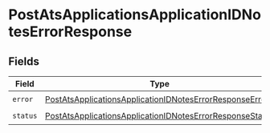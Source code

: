 # PostAtsApplicationsApplicationIDNotesErrorResponse


## Fields

| Field                                                                                                                                       | Type                                                                                                                                        | Required                                                                                                                                    | Description                                                                                                                                 |
| ------------------------------------------------------------------------------------------------------------------------------------------- | ------------------------------------------------------------------------------------------------------------------------------------------- | ------------------------------------------------------------------------------------------------------------------------------------------- | ------------------------------------------------------------------------------------------------------------------------------------------- |
| `error`                                                                                                                                     | [PostAtsApplicationsApplicationIDNotesErrorResponseError](../../models/shared/postatsapplicationsapplicationidnoteserrorresponseerror.md)   | :heavy_check_mark:                                                                                                                          | N/A                                                                                                                                         |
| `status`                                                                                                                                    | [PostAtsApplicationsApplicationIDNotesErrorResponseStatus](../../models/shared/postatsapplicationsapplicationidnoteserrorresponsestatus.md) | :heavy_check_mark:                                                                                                                          | N/A                                                                                                                                         |